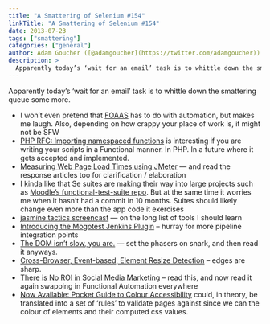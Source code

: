 ```yaml
---
title: "A Smattering of Selenium #154"
linkTitle: "A Smattering of Selenium #154"
date: 2013-07-23
tags: ["smattering"]
categories: ["general"]
author: Adam Goucher ([@adamgoucher](https://twitter.com/adamgoucher))
description: >
  Apparently today’s ‘wait for an email’ task is to whittle down the smattering queue some more.
---
```



Apparently today’s ‘wait for an email’ task is to whittle down the smattering queue some more.

*   I won’t even pretend that [FOAAS](http://foaas.com/) has to do with automation, but makes me laugh. Also, depending on how crappy your place of work is, it might not be SFW
*   [PHP RFC: Importing namespaced functions](https://wiki.php.net/rfc/use_function) is interesting if you are writing your scripts in a Functional manner. In PHP. In a future where it gets accepted and implemented.
*   [Measuring Web Page Load Times using JMeter](http://www.webperformance.com/load-testing/blog/2013/05/measuring-web-page-load-times-using-jmeter/) — and read the response articles too for clarification / elaboration
*   I kinda like that Se suites are making their way into large projects such as [Moodle’s functional-test-suite repo](https://github.com/moodlehq/functional-test-suite). But at the same time it worries me when it hasn’t had a commit in 10 months. Suites should likely change even more than the app code it exercises
*   [jasmine tactics screencast](http://searls.testdouble.com/posts/2013-03-21-jasmine-tactics-screencast.html) — on the long list of tools I should learn
*   [Introducing the Mogotest Jenkins Plugin](http://blog.mogotest.com/2013/03/25/introducing-the-mogotest-jenkins-plugin/) – hurray for more pipeline integration points
*   [The DOM isn’t slow, you are.](http://blog.korynunn.com/javascript/the-dom-isnt-slow-you-are/) — set the phasers on snark, and then read it anyways.
*   [Cross-Browser, Event-based, Element Resize Detection](http://www.backalleycoder.com/2013/03/18/cross-browser-event-based-element-resize-detection/) – edges are sharp.
*   [There is No ROI in Social Media Marketing](http://www.copyblogger.com/social-media-marketing-roi/) – read this, and now read it again swapping in Functional Automation everywhere
*   [Now Available: Pocket Guide to Colour Accessibility](http://hellogeri.com/blog/view/now_available_pocket_guide_to_colour_accessibility) could, in theory, be translated into a set of ‘rules’ to validate pages against since we can the colour of elements and their computed css values.
